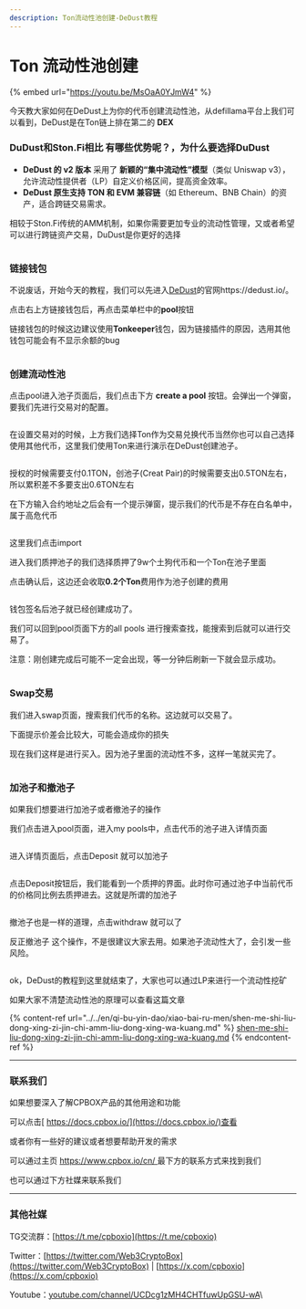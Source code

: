 ```yaml
---
description: Ton流动性池创建-DeDust教程
---
```


# Ton 流动性池创建

{% embed url="https://youtu.be/MsOaA0YJmW4" %}

今天教大家如何在DeDust上为你的代币创建流动性池，从defillama平台上我们可以看到，DeDust是在Ton链上排在第二的 **DEX**

### **DuDust和Ston.Fi相比 有哪些优势呢？，为什么要选择DuDust**

* **DeDust 的 v2 版本** 采用了 **新颖的“集中流动性”模型**（类似 Uniswap v3），允许流动性提供者（LP）自定义价格区间，提高资金效率。
* **DeDust 原生支持 TON 和 EVM 兼容链**（如 Ethereum、BNB Chain）的资产，适合跨链交易需求。

相较于Ston.Fi传统的AMM机制，如果你需要更加专业的流动性管理，又或者希望可以进行跨链资产交易，DuDust是你更好的选择

<figure><img src="../../.gitbook/assets/image (21).png" alt=""><figcaption></figcaption></figure>

### 链接钱包

不说废话，开始今天的教程，我们可以先进入[DeDust](https://dedust.io/)的官网https://dedust.io/。

点击右上方链接钱包后，再点击菜单栏中的**pool**按钮

链接钱包的时候这边建议使用**Tonkeeper**钱包，因为链接插件的原因，选用其他钱包可能会有不显示余额的bug

<figure><img src="../../.gitbook/assets/image (22).png" alt=""><figcaption></figcaption></figure>

### 创建流动性池

点击pool进入池子页面后，我们点击下方 **create a pool** 按钮。会弹出一个弹窗，要我们先进行交易对的配置。

<figure><img src="../../.gitbook/assets/image (23).png" alt=""><figcaption></figcaption></figure>

在设置交易对的时候，上方我们选择Ton作为交易兑换代币当然你也可以自己选择使用其他代币，这里我们使用Ton来进行演示在DeDust创建池子。

<figure><img src="../../.gitbook/assets/image (25).png" alt=""><figcaption></figcaption></figure>

授权的时候需要支付0.1TON，创池子(Creat Pair)的时候需要支出0.5TON左右，所以累积差不多要支出0.6TON左右

在下方输入合约地址之后会有一个提示弹窗，提示我们的代币是不存在白名单中，属于高危代币

<figure><img src="../../.gitbook/assets/image (27).png" alt=""><figcaption></figcaption></figure>

这里我们点击import

进入我们质押池子的我们选择质押了9w个土狗代币和一个Ton在池子里面

点击确认后，这边还会收取**0.2个Ton**费用作为池子创建的费用

<figure><img src="../../.gitbook/assets/image (29).png" alt=""><figcaption></figcaption></figure>

钱包签名后池子就已经创建成功了。

我们可以回到pool页面下方的all pools 进行搜索查找，能搜索到后就可以进行交易了。

注意：刚创建完成后可能不一定会出现，等一分钟后刷新一下就会显示成功。

<figure><img src="../../.gitbook/assets/image (31).png" alt=""><figcaption></figcaption></figure>

### Swap交易

我们进入swap页面，搜索我们代币的名称。这边就可以交易了。

下面提示价差会比较大，可能会造成你的损失

现在我们这样是进行买入。因为池子里面的流动性不多，这样一笔就买完了。

<figure><img src="../../.gitbook/assets/image (32).png" alt=""><figcaption></figcaption></figure>

### 加池子和撤池子

如果我们想要进行加池子或者撤池子的操作

我们点击进入pool页面，进入my pools中，点击代币的池子进入详情页面

<figure><img src="../../.gitbook/assets/image (33).png" alt=""><figcaption></figcaption></figure>

进入详情页面后，点击Deposit 就可以加池子

<figure><img src="../../.gitbook/assets/image (35).png" alt=""><figcaption></figcaption></figure>

点击Deposit按钮后，我们能看到一个质押的界面。此时你可通过池子中当前代币的价格同比例去质押进去。这就是所谓的加池子

<figure><img src="../../.gitbook/assets/image (36).png" alt=""><figcaption></figcaption></figure>

撤池子也是一样的道理，点击withdraw 就可以了

反正撤池子 这个操作，不是很建议大家去用。如果池子流动性大了，会引发一些风险。

<figure><img src="../../.gitbook/assets/image (37).png" alt=""><figcaption></figcaption></figure>

ok，DeDust的教程到这里就结束了，大家也可以通过LP来进行一个流动性挖矿

如果大家不清楚流动性池的原理可以查看这篇文章

{% content-ref url="../../en/qi-bu-yin-dao/xiao-bai-ru-men/shen-me-shi-liu-dong-xing-zi-jin-chi-amm-liu-dong-xing-wa-kuang.md" %}
[shen-me-shi-liu-dong-xing-zi-jin-chi-amm-liu-dong-xing-wa-kuang.md](../../en/qi-bu-yin-dao/xiao-bai-ru-men/shen-me-shi-liu-dong-xing-zi-jin-chi-amm-liu-dong-xing-wa-kuang.md)
{% endcontent-ref %}

***

### 联系我们

如果想要深入了解CPBOX产品的其他用途和功能

可以点击[ https://docs.cpbox.io/](https://docs.cpbox.io/)查看

或者你有一些好的建议或者想要帮助开发的需求

可以通过主页 [https://www.cpbox.io/cn/ ](https://www.cpbox.io/cn/)最下方的联系方式来找到我们

也可以通过下方社媒来联系我们

***

### 其他社媒

TG交流群：[https://t.me/cpboxio](https://t.me/cpboxio)

Twitter：[https://twitter.com/Web3CryptoBox](https://twitter.com/Web3CryptoBox) | [https://x.com/cpboxio](https://x.com/cpboxio)

Youtube：[youtube.com/channel/UCDcg1zMH4CHTfuwUpGSU-wA](../solana-gong-ju/solana-yi-jian-fa-bi.md)\\
